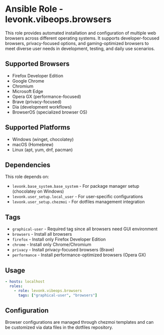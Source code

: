 # Ansible Role - levonk.vibeops.browsers

This role provides automated installation and configuration of multiple web browsers across different operating systems. It supports developer-focused browsers, privacy-focused options, and gaming-optimized browsers to meet diverse user needs in development, testing, and daily use scenarios.

## Supported Browsers

- Firefox Developer Edition
- Google Chrome
- Chromium
- Microsoft Edge
- Opera GX (performance-focused)
- Brave (privacy-focused)
- Dia (development workflows)
- BrowserOS (specialized browser OS)

## Supported Platforms

- Windows (winget, chocolatey)
- macOS (Homebrew)
- Linux (apt, yum, dnf, pacman)

## Dependencies

This role depends on:

- `levonk.base_system.base_system` - For package manager setup (chocolatey on Windows)
- `levonk.user_setup.local_user` - For user-specific configurations
- `levonk.user_setup.chezmoi` - For dotfiles management integration

## Tags

- `graphical-user` - Required tag since all browsers need GUI environment
- `browsers` - Install all browsers
- `firefox` - Install only Firefox Developer Edition
- `chrome` - Install only Chrome/Chromium
- `privacy` - Install privacy-focused browsers (Brave)
- `performance` - Install performance-optimized browsers (Opera GX)

## Usage

```yaml
- hosts: localhost
  roles:
    - role: levonk.vibeops.browsers
      tags: ["graphical-user", "browsers"]
```

## Configuration

Browser configurations are managed through chezmoi templates and can be customized via data files in the dotfiles repository.
